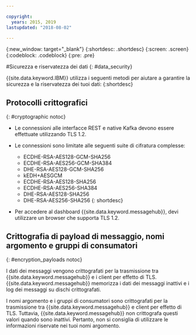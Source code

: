 ```yaml
---

copyright:
  years: 2015, 2019
lastupdated: "2018-08-02"

---
```


{:new_window: target="_blank"}
{:shortdesc: .shortdesc}
{:screen: .screen}
{:codeblock: .codeblock}
{:pre: .pre}


#Sicurezza e riservatezza dei dati
{: #data_security}


{{site.data.keyword.IBM}} utilizza i seguenti metodi per aiutare a garantire la sicurezza e la
riservatezza dei tuoi dati:
{:shortdesc}

## Protocolli crittografici
{: #cryptographic notoc}


*  Le connessioni alle interfacce REST e native Kafka devono essere effettuate utilizzando TLS 1.2.
*  Le connessioni sono limitate alle seguenti suite di cifratura complesse:

      * ECDHE-RSA-AES128-GCM-SHA256
      * ECDHE-RSA-AES256-GCM-SHA384
      * DHE-RSA-AES128-GCM-SHA256
      * kEDH+AESGCM
      * ECDHE-RSA-AES128-SHA256
      * ECDHE-RSA-AES256-SHA384
      * DHE-RSA-AES128-SHA256
      * DHE-RSA-AES256-SHA256
{: shortdesc}


*  Per accedere al dashboard
                        {{site.data.keyword.messagehub}},
                    devi utilizzare un browser che supporta TLS 1.2.
   
## Crittografia di payload di messaggio, nomi argomento e gruppi di consumatori
{: #encryption_payloads notoc}

I dati dei messaggi vengono crittografati per la trasmissione tra {{site.data.keyword.messagehub}} e i client per effetto di TLS. {{site.data.keyword.messagehub}} memorizza i dati dei messaggi inattivi
e i log dei messaggi su dischi crittografati.

I nomi argomento e i gruppi di consumatori sono crittografati per la trasmissione tra {{site.data.keyword.messagehub}} e client per effetto di TLS. Tuttavia,
{{site.data.keyword.messagehub}} non crittografa questi valori quando sono inattivi. Pertanto, non si consiglia di utilizzare le informazioni riservate nei tuoi nomi argomento.



